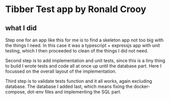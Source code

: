# Tibber Test app by Ronald Crooy

## what I did

Step one for an app like this for me is to find a skeleton app not too big with the things I need. In this case it was a typescript + expressjs app with unit testing, which I then proceeded to clean of the things I did not need.

Second step is to add implementation and unit tests, since this is a tiny thing to build I wrote tests and code all at once up until the database part. Here I focussed on the overall layout of the implementation.

Third step is to validate tests function and it all works, again excluding database. The database I added last, which means fixing the docker-compose, dot-env files and implementing the SQL part.

